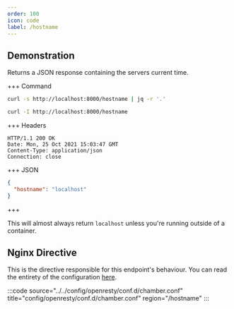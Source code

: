 ```yaml
---
order: 100
icon: code
label: /hostname
---
```


## Demonstration

Returns a JSON response containing the servers current time.

+++ Command
```bash # Respond with JSON:
curl -s http://localhost:8000/hostname | jq -r '.'
```
```bash # Respond with headers:
curl -I http://localhost:8000/hostname
```
+++ Headers
``` #
HTTP/1.1 200 OK
Date: Mon, 25 Oct 2021 15:03:47 GMT
Content-Type: application/json
Connection: close
```
+++ JSON
```json # The server's hostname.
{
  "hostname": "localhost"
}
```
+++ 

This will almost always return `localhost` unless you're running outside of a container.

## Nginx Directive

This is the directive responsible for this endpoint's behaviour. You can read the entirety of the configuration [here](https://github.com/wilhelm-murdoch/chamber/blob/main/config/openresty/conf.d/chamber.conf).

:::code source="../../config/openresty/conf.d/chamber.conf" title="config/openresty/conf.d/chamber.conf" region="/hostname" :::